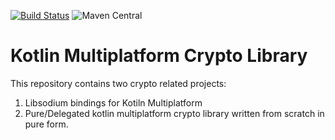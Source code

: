 [![Build Status](https://travis-ci.com/ionspin/kotlin-multiplatform-crypto.svg?branch=master)](https://travis-ci.com/ionspin/kotlin-multiplatform-crypto)
![Maven Central](https://img.shields.io/maven-central/v/com.ionspin.kotlin/multiplatform-crypto.svg)

# Kotlin Multiplatform Crypto Library

This repository contains two crypto related projects:

1. Libsodium bindings for Kotiln Multiplatform
2. Pure/Delegated kotlin multiplatform crypto library written from scratch in pure form.
















